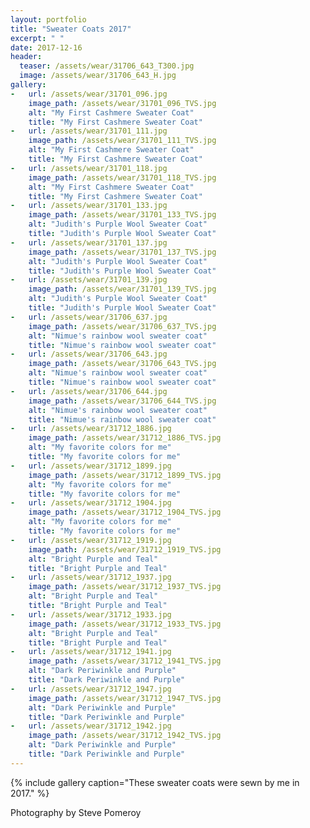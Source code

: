 ```yaml
---
layout: portfolio
title: "Sweater Coats 2017"
excerpt: " "
date: 2017-12-16
header:
  teaser: /assets/wear/31706_643_T300.jpg
  image: /assets/wear/31706_643_H.jpg
gallery:
-   url: /assets/wear/31701_096.jpg
    image_path: /assets/wear/31701_096_TVS.jpg
    alt: "My First Cashmere Sweater Coat"
    title: "My First Cashmere Sweater Coat"
-   url: /assets/wear/31701_111.jpg
    image_path: /assets/wear/31701_111_TVS.jpg
    alt: "My First Cashmere Sweater Coat"
    title: "My First Cashmere Sweater Coat"
-   url: /assets/wear/31701_118.jpg
    image_path: /assets/wear/31701_118_TVS.jpg
    alt: "My First Cashmere Sweater Coat"
    title: "My First Cashmere Sweater Coat"
-   url: /assets/wear/31701_133.jpg
    image_path: /assets/wear/31701_133_TVS.jpg
    alt: "Judith's Purple Wool Sweater Coat"
    title: "Judith's Purple Wool Sweater Coat"
-   url: /assets/wear/31701_137.jpg
    image_path: /assets/wear/31701_137_TVS.jpg
    alt: "Judith's Purple Wool Sweater Coat"
    title: "Judith's Purple Wool Sweater Coat"
-   url: /assets/wear/31701_139.jpg
    image_path: /assets/wear/31701_139_TVS.jpg
    alt: "Judith's Purple Wool Sweater Coat"
    title: "Judith's Purple Wool Sweater Coat"
-   url: /assets/wear/31706_637.jpg
    image_path: /assets/wear/31706_637_TVS.jpg
    alt: "Nimue's rainbow wool sweater coat"
    title: "Nimue's rainbow wool sweater coat"
-   url: /assets/wear/31706_643.jpg
    image_path: /assets/wear/31706_643_TVS.jpg
    alt: "Nimue's rainbow wool sweater coat"
    title: "Nimue's rainbow wool sweater coat"
-   url: /assets/wear/31706_644.jpg
    image_path: /assets/wear/31706_644_TVS.jpg
    alt: "Nimue's rainbow wool sweater coat"
    title: "Nimue's rainbow wool sweater coat"
-   url: /assets/wear/31712_1886.jpg
    image_path: /assets/wear/31712_1886_TVS.jpg
    alt: "My favorite colors for me"
    title: "My favorite colors for me"
-   url: /assets/wear/31712_1899.jpg
    image_path: /assets/wear/31712_1899_TVS.jpg
    alt: "My favorite colors for me"
    title: "My favorite colors for me"
-   url: /assets/wear/31712_1904.jpg
    image_path: /assets/wear/31712_1904_TVS.jpg
    alt: "My favorite colors for me"
    title: "My favorite colors for me"
-   url: /assets/wear/31712_1919.jpg
    image_path: /assets/wear/31712_1919_TVS.jpg
    alt: "Bright Purple and Teal"
    title: "Bright Purple and Teal"
-   url: /assets/wear/31712_1937.jpg
    image_path: /assets/wear/31712_1937_TVS.jpg
    alt: "Bright Purple and Teal"
    title: "Bright Purple and Teal"
-   url: /assets/wear/31712_1933.jpg
    image_path: /assets/wear/31712_1933_TVS.jpg
    alt: "Bright Purple and Teal"
    title: "Bright Purple and Teal"
-   url: /assets/wear/31712_1941.jpg
    image_path: /assets/wear/31712_1941_TVS.jpg
    alt: "Dark Periwinkle and Purple"
    title: "Dark Periwinkle and Purple"
-   url: /assets/wear/31712_1947.jpg
    image_path: /assets/wear/31712_1947_TVS.jpg
    alt: "Dark Periwinkle and Purple"
    title: "Dark Periwinkle and Purple"
-   url: /assets/wear/31712_1942.jpg
    image_path: /assets/wear/31712_1942_TVS.jpg
    alt: "Dark Periwinkle and Purple"
    title: "Dark Periwinkle and Purple"
---
```


{% include gallery caption="These sweater coats were sewn by me in 2017." %}

Photography by Steve Pomeroy <a class="social" href="https://twitter.com/xxv" target="_blank" rel="noopener noreferrer"><i class="fa fa-fw fa-twitter"></i></a>
